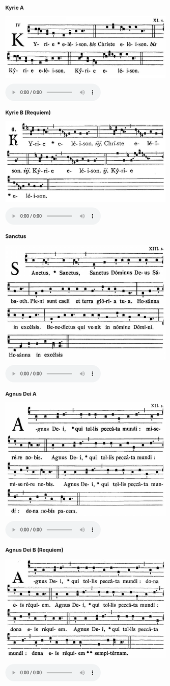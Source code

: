 ### Kyrie A

![](images/mass-xviii-kyrie-a.jpg)

<audio src="https://www.ccwatershed.org/audio/djc_18_kyrie_a_mp3_1/download/" controls="controls"></audio>

### Kyrie B (Requiem)

![](images/mass-xviii-kyrie-b.jpg)

<audio src="https://www.ccwatershed.org/audio/djc_18_kyrie_b_req_mp3_1/download/" controls="controls"></audio>

### Sanctus

![](images/mass-xviii-sanctus.jpg)

<audio src="https://www.ccwatershed.org/audio/djc_18_sanctus_mp3_1/download/" controls="controls"></audio>

### Agnus Dei A

![](images/mass-xviii-agnus-a.jpg)

<audio src="https://www.ccwatershed.org/audio/djc_18_agnus_a_mp3/download/" controls="controls"></audio>

### Agnus Dei B (Requiem)

![](images/mass-xviii-agnus-b.jpg)

<audio src="https://www.ccwatershed.org/audio/djc_18_agnus_b_req_mp3_1/download/" controls="controls"></audio>
